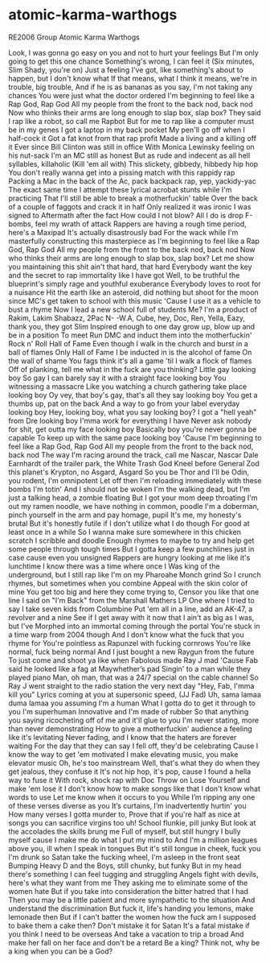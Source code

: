 # atomic-karma-warthogs
RE2006 Group Atomic Karma Warthogs

Look, I was gonna go easy on you and not to hurt your feelings
But I'm only going to get this one chance
Something's wrong, I can feel it (Six minutes, Slim Shady, you're on)
Just a feeling I've got, like something's about to happen, but I don't know what
If that means, what I think it means, we're in trouble, big trouble,
And if he is as bananas as you say, I'm not taking any chances
You were just what the doctor ordered
I'm beginning to feel like a Rap God, Rap God
All my people from the front to the back nod, back nod
Now who thinks their arms are long enough to slap box, slap box?
They said I rap like a robot, so call me Rapbot
But for me to rap like a computer must be in my genes
I got a laptop in my back pocket
My pen'll go off when I half-cock it
Got a fat knot from that rap profit
Made a living and a killing off it
Ever since Bill Clinton was still in office
With Monica Lewinsky feeling on his nut-sack
I'm an MC still as honest
But as rude and indecent as all hell syllables, killaholic (Kill 'em all with)
This slickety, gibbedy, hibbedy hip hop
You don't really wanna get into a pissing match with this rappidy rap
Packing a Mac in the back of the Ac, pack backpack rap, yep, yackidy-yac
The exact same time I attempt these lyrical acrobat stunts while I'm practicing
That I'll still be able to break a motherfuckin' table
Over the back of a couple of faggots and crack it in half
Only realized it was ironic I was signed to Aftermath after the fact
How could I not blow? All I do is drop F-bombs, feel my wrath of attack
Rappers are having a rough time period, here's a Maxipad
It's actually disastrously bad
For the wack while I'm masterfully constructing this masterpiece as
I'm beginning to feel like a Rap God, Rap God
All my people from the front to the back nod, back nod
Now who thinks their arms are long enough to slap box, slap box?
Let me show you maintaining this shit ain't that hard, that hard
Everybody want the key and the secret to rap immortality like I have got
Well, to be truthful the blueprint's simply rage and youthful exuberance
Everybody loves to root for a nuisance
Hit the earth like an asteroid, did nothing but shoot for the moon since
MC's get taken to school with this music
'Cause I use it as a vehicle to bust a rhyme
Now I lead a new school full of students
Me? I'm a product of Rakim, Lakim Shabazz, 2Pac N-
-W.A, Cube, hey, Doc, Ren, Yella, Eazy, thank you, they got Slim
Inspired enough to one day grow up, blow up and be in a position
To meet Run DMC and induct them into the motherfuckin' Rock n'
Roll Hall of Fame
Even though I walk in the church and burst in a ball of flames
Only Hall of Fame I be inducted in is the alcohol of fame
On the wall of shame
You fags think it's all a game 'til I walk a flock of flames
Off of planking, tell me what in the fuck are you thinking?
Little gay looking boy
So gay I can barely say it with a straight face looking boy
You witnessing a massacre
Like you watching a church gathering take place looking boy
Oy vey, that boy's gay, that's all they say looking boy
You get a thumbs up, pat on the back
And a way to go from your label everyday looking boy
Hey, looking boy, what you say looking boy?
I got a "hell yeah" from Dre looking boy
I'mma work for everything I have
Never ask nobody for shit, get outta my face looking boy
Basically boy you're never gonna be capable
To keep up with the same pace looking boy
'Cause I'm beginning to feel like a Rap God, Rap God
All my people from the front to the back nod, back nod
The way I'm racing around the track, call me Nascar, Nascar
Dale Earnhardt of the trailer park, the White Trash God
Kneel before General Zod this planet's Krypton, no Asgard, Asgard
So you be Thor and I'll be Odin, you rodent, I'm omnipotent
Let off then I'm reloading immediately with these bombs I'm totin'
And I should not be woken
I'm the walking dead, but I'm just a talking head, a zombie floating
But I got your mom deep throating
I'm out my ramen noodle, we have nothing in common, poodle
I'm a doberman, pinch yourself in the arm and pay homage, pupil
It's me, my honesty's brutal
But it's honestly futile if I don't utilize what I do though
For good at least once in a while
So I wanna make sure somewhere in this chicken scratch I scribble and doodle
Enough rhymes to maybe to try and help get some people through tough times
But I gotta keep a few punchlines just in case cause even you unsigned
Rappers are hungry looking at me like it's lunchtime
I know there was a time where once I
Was king of the underground, but I still rap like I'm on my Pharoahe Monch grind
So I crunch rhymes, but sometimes when you combine
Appeal with the skin color of mine
You get too big and here they come trying to,
Censor you like that one line I said on "I'm Back" from the Marshall Mathers LP
One where I tried to say I take seven kids from Columbine
Put 'em all in a line, add an AK-47, a revolver and a nine
See if I get away with it now that I ain't as big as I was, but I've
Morphed into an immortal coming through the portal
You're stuck in a time warp from 2004 though
And I don't know what the fuck that you rhyme for
You're pointless as Rapunzel with fucking cornrows
You're like normal, fuck being normal
And I just bought a new Raygun from the future
To just come and shoot ya like when Fabolous made Ray J mad
'Cause Fab said he looked like a fag at Maywhether’s pad
Singin' to a man while they played piano
Man, oh man, that was a 24/7 special on the cable channel
So Ray J went straight to the radio station the very next day
"Hey, Fab, I'mma kill you"
Lyrics coming at you at supersonic speed, (JJ Fad)
Uh, sama lamaa duma lamaa you assuming I'm a human
What I gotta do to get it through to you I'm superhuman
Innovative and I'm made of rubber
So that anything you saying ricocheting off of me and it'll glue to you
I'm never stating, more than never demonstrating
How to give a motherfuckin' audience a feeling like it's levitating
Never fading, and I know that the haters are forever waiting
For the day that they can say I fell off, they'd be celebrating
Cause I know the way to get 'em motivated
I make elevating music, you make elevator music
Oh, he's too mainstream
Well, that's what they do when they get jealous, they confuse it
It's not hip hop, it's pop, cause I found a hella way to fuse it
With rock, shock rap with Doc
Throw on Lose Yourself and make 'em lose it
I don't know how to make songs like that
I don't know what words to use
Let me know when it occurs to you
While I’m ripping any one of these verses diverse as you
It’s curtains, I’m inadvertently hurtin' you
How many verses I gotta murder to,
Prove that if you're half as nice at songs you can sacrifice virgins too uh!
School flunkie, pill junky
But look at the accolades the skills brung me
Full of myself, but still hungry
I bully myself cause I make me do what I put my mind to
And I'm a million leagues above you, ill when I speak in tongues
But it's still tongue in cheek, fuck you
I'm drunk so Satan take the fucking wheel, I'm asleep in the front seat
Bumping Heavy D and the Boys, still chunky, but funky
But in my head there's something I can feel tugging and struggling
Angels fight with devils, here's what they want from me
They asking me to eliminate some of the women hate
But if you take into consideration the bitter hatred that I had
Then you may be a little patient and more sympathetic to the situation
And understand the discrimination
But fuck it, life's handing you lemons, make lemonade then
But if I can't batter the women how the fuck am I supposed to bake them a cake then?
Don't mistake it for Satan
It's a fatal mistake if you think I need to be overseas
And take a vacation to trip a broad
And make her fall on her face and don't be a retard
Be a king? Think not, why be a king when you can be a God?